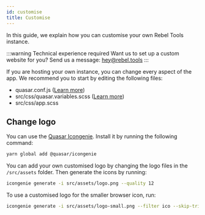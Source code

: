 ```yaml
---
id: customise
title: Customise
---
```


In this guide, we explain how you can customise your own Rebel Tools instance. 

:::warning Technical experience required
Want us to set up a custom website for you? Send us a message: hey@rebel.tools
:::

If you are hosting your own instance, you can change every aspect of the app. We recommend you to start by editing the following files:
- quasar.conf.js ([Learn more](https://v2.quasar.dev/quasar-cli/quasar-conf-js))
- src/css/quasar.variables.scss ([Learn more](https://quasar.dev/style/sass-scss-variables#customizing))
- src/css/app.scss

## Change logo
You can use the [Quasar Icongenie](https://quasar.dev/icongenie/). Install it by running the following command:
```bash
yarn global add @quasar/icongenie
```
You can add your own customised logo by changing the logo files in the `/src/assets` folder. Then generate the icons by running:
```bash
icongenie generate -i src/assets/logo.png --quality 12
```

To use a customised logo for the smaller browser icon, run:
```bash
icongenie generate -i src/assets/logo-small.png --filter ico --skip-trim --quality 12